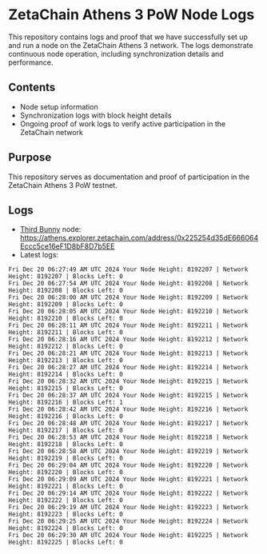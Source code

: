# ZetaChain Athens 3 PoW Node Logs
This repository contains logs and proof that we have successfully set up and run a node on the ZetaChain Athens 3 network. The logs demonstrate continuous node operation, including synchronization details and performance.

## Contents
- Node setup information
- Synchronization logs with block height details
- Ongoing proof of work logs to verify active participation in the ZetaChain network

## Purpose
This repository serves as documentation and proof of participation in the ZetaChain Athens 3 PoW testnet.

## Logs

- [Third Bunny](https://thirdbunny.xyz/) node: https://athens.explorer.zetachain.com/address/0x225254d35dE666064Eccc5ce16eF1D8bF8D7b5EE
- Latest logs:
```
Fri Dec 20 06:27:49 AM UTC 2024 Your Node Height: 8192207 | Network Height: 8192207 | Blocks Left: 0
Fri Dec 20 06:27:54 AM UTC 2024 Your Node Height: 8192208 | Network Height: 8192208 | Blocks Left: 0
Fri Dec 20 06:28:00 AM UTC 2024 Your Node Height: 8192209 | Network Height: 8192209 | Blocks Left: 0
Fri Dec 20 06:28:05 AM UTC 2024 Your Node Height: 8192210 | Network Height: 8192210 | Blocks Left: 0
Fri Dec 20 06:28:11 AM UTC 2024 Your Node Height: 8192211 | Network Height: 8192211 | Blocks Left: 0
Fri Dec 20 06:28:16 AM UTC 2024 Your Node Height: 8192212 | Network Height: 8192212 | Blocks Left: 0
Fri Dec 20 06:28:21 AM UTC 2024 Your Node Height: 8192213 | Network Height: 8192213 | Blocks Left: 0
Fri Dec 20 06:28:27 AM UTC 2024 Your Node Height: 8192214 | Network Height: 8192214 | Blocks Left: 0
Fri Dec 20 06:28:32 AM UTC 2024 Your Node Height: 8192215 | Network Height: 8192215 | Blocks Left: 0
Fri Dec 20 06:28:37 AM UTC 2024 Your Node Height: 8192215 | Network Height: 8192216 | Blocks Left: 1
Fri Dec 20 06:28:42 AM UTC 2024 Your Node Height: 8192216 | Network Height: 8192216 | Blocks Left: 0
Fri Dec 20 06:28:48 AM UTC 2024 Your Node Height: 8192217 | Network Height: 8192217 | Blocks Left: 0
Fri Dec 20 06:28:53 AM UTC 2024 Your Node Height: 8192218 | Network Height: 8192218 | Blocks Left: 0
Fri Dec 20 06:28:58 AM UTC 2024 Your Node Height: 8192219 | Network Height: 8192219 | Blocks Left: 0
Fri Dec 20 06:29:04 AM UTC 2024 Your Node Height: 8192220 | Network Height: 8192220 | Blocks Left: 0
Fri Dec 20 06:29:09 AM UTC 2024 Your Node Height: 8192221 | Network Height: 8192221 | Blocks Left: 0
Fri Dec 20 06:29:14 AM UTC 2024 Your Node Height: 8192222 | Network Height: 8192222 | Blocks Left: 0
Fri Dec 20 06:29:19 AM UTC 2024 Your Node Height: 8192223 | Network Height: 8192223 | Blocks Left: 0
Fri Dec 20 06:29:25 AM UTC 2024 Your Node Height: 8192224 | Network Height: 8192224 | Blocks Left: 0
Fri Dec 20 06:29:30 AM UTC 2024 Your Node Height: 8192225 | Network Height: 8192225 | Blocks Left: 0
```
